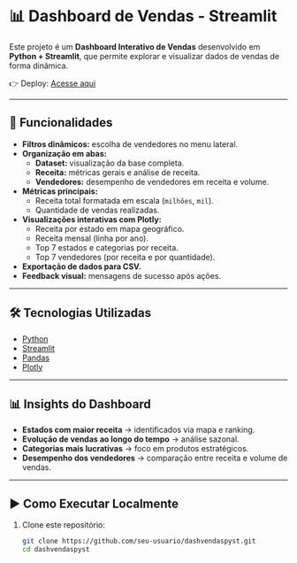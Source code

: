# 📊 Dashboard de Vendas - Streamlit

Este projeto é um **Dashboard Interativo de Vendas** desenvolvido em **Python + Streamlit**, que permite explorar e visualizar dados de vendas de forma dinâmica.

👉 Deploy: [Acesse aqui](https://dashvendaspyst.streamlit.app/)

---

## 🚀 Funcionalidades

- **Filtros dinâmicos:** escolha de vendedores no menu lateral.
- **Organização em abas:**
  - **Dataset:** visualização da base completa.
  - **Receita:** métricas gerais e análise de receita.
  - **Vendedores:** desempenho de vendedores em receita e volume.
- **Métricas principais:**
  - Receita total formatada em escala (`milhões`, `mil`).
  - Quantidade de vendas realizadas.
- **Visualizações interativas com Plotly:**
  - Receita por estado em mapa geográfico.
  - Receita mensal (linha por ano).
  - Top 7 estados e categorias por receita.
  - Top 7 vendedores (por receita e por quantidade).
- **Exportação de dados para CSV.**
- **Feedback visual:** mensagens de sucesso após ações.

---

## 🛠️ Tecnologias Utilizadas

- [Python](https://www.python.org/)
- [Streamlit](https://streamlit.io/)
- [Pandas](https://pandas.pydata.org/)
- [Plotly](https://plotly.com/python/)

---

## 📊 Insights do Dashboard

- **Estados com maior receita** → identificados via mapa e ranking.
- **Evolução de vendas ao longo do tempo** → análise sazonal.
- **Categorias mais lucrativas** → foco em produtos estratégicos.
- **Desempenho dos vendedores** → comparação entre receita e volume de vendas.

---

## ▶️ Como Executar Localmente

1. Clone este repositório:
   ```bash
   git clone https://github.com/seu-usuario/dashvendaspyst.git
   cd dashvendaspyst

